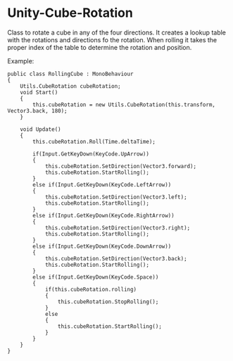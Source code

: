 # Unity-Cube-Rotation
Class to rotate a cube in any of the four directions.
It creates a lookup table with the rotations and directions fo the rotation. When rolling it takes the proper index of the table to determine the rotation and position.




Example:

    public class RollingCube : MonoBehaviour
    {
        Utils.CubeRotation cubeRotation;
        void Start()
        {
            this.cubeRotation = new Utils.CubeRotation(this.transform, Vector3.back, 180);
        }

        void Update()
        {
            this.cubeRotation.Roll(Time.deltaTime);

            if(Input.GetKeyDown(KeyCode.UpArrow))
            {
                this.cubeRotation.SetDirection(Vector3.forward);
                this.cubeRotation.StartRolling();
            }
            else if(Input.GetKeyDown(KeyCode.LeftArrow))
            {
                this.cubeRotation.SetDirection(Vector3.left);
                this.cubeRotation.StartRolling();
            }
            else if(Input.GetKeyDown(KeyCode.RightArrow))
            {
                this.cubeRotation.SetDirection(Vector3.right);
                this.cubeRotation.StartRolling();
            }
            else if(Input.GetKeyDown(KeyCode.DownArrow))
            {
                this.cubeRotation.SetDirection(Vector3.back);
                this.cubeRotation.StartRolling();
            }
            else if(Input.GetKeyDown(KeyCode.Space))
            {
                if(this.cubeRotation.rolling)
                {
                    this.cubeRotation.StopRolling();
                }
                else
                {
                    this.cubeRotation.StartRolling();
                }
            }
        }
    }

